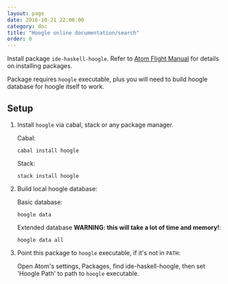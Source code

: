 ```yaml
---
layout: page
date: 2016-10-21 22:00:00
category: doc
title: "Hoogle online documentation/search"
order: 0
---
```


Install package `ide-haskell-hoogle`. Refer to [Atom Flight Manual](http://flight-manual.atom.io/using-atom/sections/atom-packages/) for details on installing packages.

Package requires `hoogle` executable, plus you will need to build hoogle database for hoogle itself to work.

## Setup

1. Install `hoogle` via cabal, stack or any package manager.

    Cabal:

    ```
    cabal install hoogle
    ```

    Stack:

    ```
    stack install hoogle
    ```

2. Build local hoogle database:

    Basic database:

    ```
    hoogle data
    ```

    Extended database **WARNING: this will take a lot of time and memory!**:

    ```
    hoogle data all
    ```

3. Point this package to `hoogle` executable, if it's not in `PATH`:

    Open Atom's settings, Packages, find ide-haskell-hoogle, then set 'Hoogle Path' to path to `hoogle` executable.
